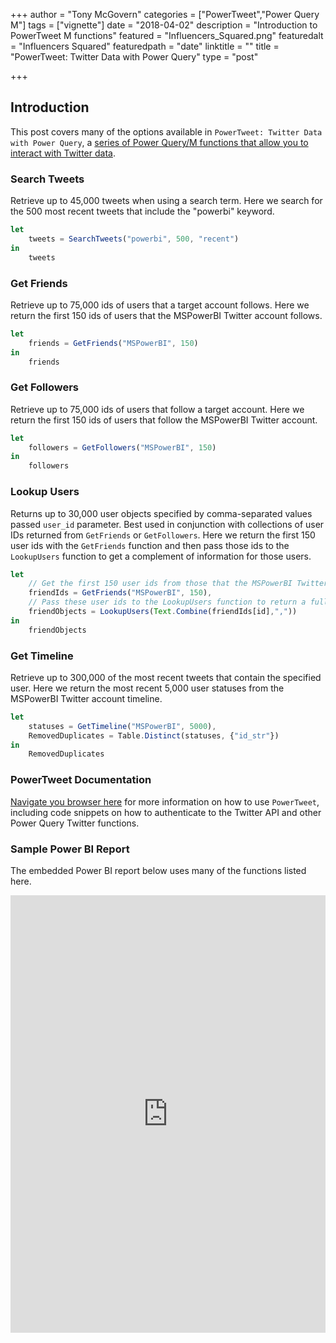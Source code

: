 +++
author = "Tony McGovern"
categories = ["PowerTweet","Power Query M"]
tags = ["vignette"]
date = "2018-04-02"
description = "Introduction to PowerTweet M functions"
featured = "Influencers_Squared.png"
featuredalt = "Influencers Squared"
featuredpath = "date"
linktitle = ""
title = "PowerTweet: Twitter Data with Power Query"
type = "post"

+++

## Introduction

This post covers many of the options available in `PowerTweet: Twitter Data with Power Query`, a [series of Power Query/M functions that allow you to interact with Twitter data](../../powerquery/twitter/).

### Search Tweets

Retrieve up to 45,000 tweets when using a search term. Here we search for the 500 most recent tweets that include the "powerbi" keyword.
```javascript
let
    tweets = SearchTweets("powerbi", 500, "recent")
in
    tweets
```

### Get Friends

Retrieve up to 75,000 ids of users that a target account follows. Here we return the first 150 ids of users that the MSPowerBI Twitter account follows.
```javascript
let
    friends = GetFriends("MSPowerBI", 150)
in
    friends
```

### Get Followers

Retrieve up to 75,000 ids of users that follow a target account. Here we return the first 150 ids of users that follow the MSPowerBI Twitter account.
```javascript
let
    followers = GetFollowers("MSPowerBI", 150)
in
    followers
```

### Lookup Users

Returns up to 30,000 user objects specified by comma-separated values passed `user_id` parameter. Best used in conjunction with collections of user IDs returned from `GetFriends` or `GetFollowers`. Here we return the first 150 user ids with the `GetFriends` function and then pass those ids to the `LookupUsers` function to get a complement of information for those users.
```javascript
let
    // Get the first 150 user ids from those that the MSPowerBI Twitter account follows
    friendIds = GetFriends("MSPowerBI", 150),
    // Pass these user ids to the LookupUsers function to return a full user object complement
    friendObjects = LookupUsers(Text.Combine(friendIds[id],","))
in
    friendObjects
```


### Get Timeline

Retrieve up to 300,000 of the most recent tweets that contain the specified user. Here we return the most recent 5,000 user statuses from the MSPowerBI Twitter account timeline.
```javascript
let
    statuses = GetTimeline("MSPowerBI", 5000),
    RemovedDuplicates = Table.Distinct(statuses, {"id_str"})
in
    RemovedDuplicates
```

### PowerTweet Documentation
[Navigate you browser here](../../powerquery/twitter/) for more information on how to use `PowerTweet`, including code snippets on how to authenticate to the Twitter API and other Power Query Twitter functions.

### Sample Power BI Report
The embedded Power BI report below uses many of the functions listed here.
<iframe class="pre" width="100%" height="700" src="https://app.powerbi.com/view?r=eyJrIjoiODdhNDg3OTItODhmZS00NjFkLWIwODAtNjg2NGU2YzRmOTU4IiwidCI6ImRjNTliNTFkLWVmZDItNDYyNi04M2EyLTljMmU2MzE1MTcwZiIsImMiOjZ9" frameborder="0" allowFullScreen="true"></iframe>